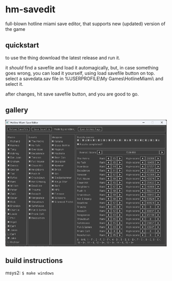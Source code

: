 
# hm-savedit
full-blown hotline miami save editor, that supports new (updated) version of the game

## quickstart
to use the thing download the latest release and run it.

it _should_ find a savefile and load it automagically, but, in case something goes wrong,
you can load it yourself, using load savefile button on top. select a savedata.sav file in
%USERPROFILE\My Games\HotlineMiami\ and select it.

after changes, hit save savefile button, and you are good to go.

## gallery
![screenshot 1](res/screenshot.png)

## build instructions
msys2: `$ make windows`
